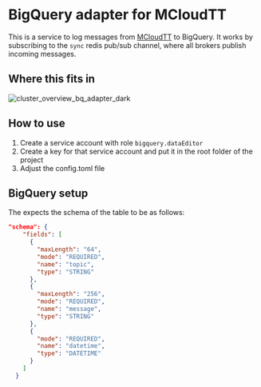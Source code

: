 # BigQuery adapter for MCloudTT
This is a service to log messages from [MCloudTT](https://github.com/MCloudTT/mcloudtt) to BigQuery. It works by subscribing to the `sync` redis pub/sub channel, where all brokers publish incoming messages.

## Where this fits in
![cluster_overview_bq_adapter_dark](https://user-images.githubusercontent.com/60036186/222136295-20aabeb8-1725-41d6-baa2-5e101dd5ad6c.png)

## How to use
1. Create a service account with role `bigquery.dataEditor`
2. Create a key for that service account and put it in the root folder of the project
3. Adjust the config.toml file

## BigQuery setup
The expects the schema of the table to be as follows:
```json
"schema": {
    "fields": [
      {
        "maxLength": "64",
        "mode": "REQUIRED",
        "name": "topic",
        "type": "STRING"
      },
      {
        "maxLength": "256",
        "mode": "REQUIRED",
        "name": "message",
        "type": "STRING"
      },
      {
        "mode": "REQUIRED",
        "name": "datetime",
        "type": "DATETIME"
      }
    ]
  }
```
